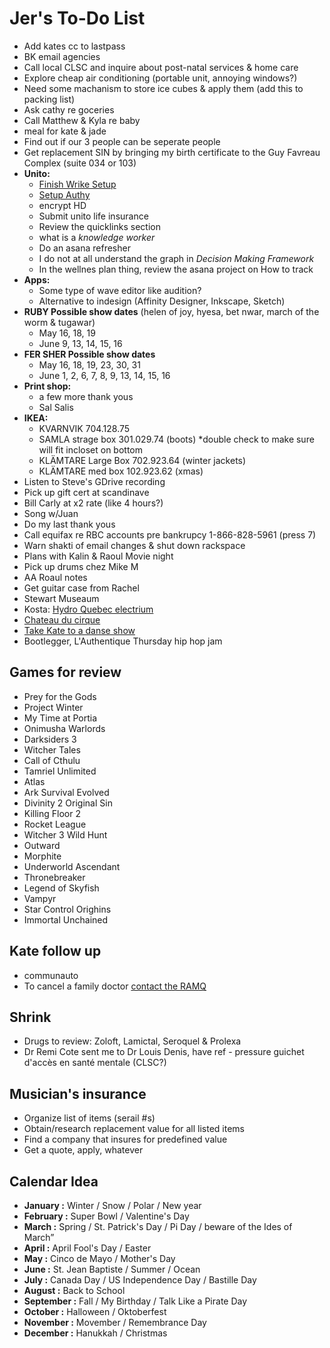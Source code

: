 # Jer's To-Do List

- Add kates cc to lastpass
- BK email agencies
- Call local CLSC and inquire about post-natal services & home care
- Explore cheap air conditioning (portable unit, annoying windows?)
- Need some machanism to store ice cubes & apply them (add this to packing list)
- Ask cathy re goceries
- Call Matthew & Kyla re baby
- meal for kate & jade
- Find out if our 3 people can be seperate people
- Get replacement SIN by bringing my birth certificate to the Guy Favreau Complex (suite 034 or 103)
- **Unito:**
  - [Finish Wrike Setup](https://www.wrike.com/workspace.htm?acc=861032)
  - [Setup Authy](https://authy.com/)
  - encrypt HD
  - Submit unito life insurance
  - Review the quicklinks section
  - what is a _knowledge worker_
  - Do an asana refresher
  - I do not at all understand the graph in _Decision Making Framework_
  - In the wellnes plan thing, review the asana project on How to track
- **Apps:**
  - Some type of wave editor like audition?
  - Alternative to indesign (Affinity Designer, Inkscape, Sketch)
- **RUBY Possible show dates** (helen of joy, hyesa, bet nwar, march of the worm & tugawar)
  - May 16, 18, 19
  - June 9, 13, 14, 15, 16
- **FER SHER Possible show dates**
  - May 16, 18, 19, 23, 30, 31
  - June 1, 2, 6, 7, 8, 9, 13, 14, 15, 16
- **Print shop:**
  - a few more thank yous
  - Sal Salis
- **IKEA:**
  - KVARNVIK 704.128.75
  - SAMLA strage box 301.029.74 (boots) *double check to make sure will fit incloset on bottom
  - KLÄMTARE Large Box 702.923.64 (winter jackets)
  - KLÄMTARE med box 102.923.62 (xmas)
- Listen to Steve's GDrive recording
- Pick up gift cert at scandinave
- Bill Carly at x2 rate (like 4 hours?)
- Song w/Juan
- Do my last thank yous
- Call equifax re RBC accounts pre bankrupcy 1-866-828-5961 (press 7)
- Warn shakti of email changes & shut down rackspace
- Plans with Kalin & Raoul Movie night
- Pick up drums chez Mike M
- AA Roaul notes
- Get guitar case from Rachel
- Stewart Museaum
- Kosta: [Hydro Quebec electrium](http://www.hydroquebec.com/visit/monteregie/electrium.html)
- [Chateau du cirque](https://www.chateau-cirque.com/)
- [Take Kate to a danse show](https://www.quebecdanse.org/)
- Bootlegger, L'Authentique Thursday hip hop jam

## Games for review

- Prey for the Gods
- Project Winter
- My Time at Portia
- Onimusha Warlords
- Darksiders 3
- Witcher Tales
- Call of Cthulu
- Tamriel Unlimited
- Atlas
- Ark Survival Evolved
- Divinity 2 Original Sin
- Killing Floor 2
- Rocket League
- Witcher 3 Wild Hunt
- Outward
- Morphite
- Underworld Ascendant
- Thronebreaker
- Legend of Skyfish
- Vampyr
- Star Control Orighins
- Immortal Unchained

## Kate follow up

- communauto
- To cancel a family doctor [contact the RAMQ](http://www.ramq.gouv.qc.ca/en/contact-us/citizens/Pages/contact-us.aspx)

## Shrink

- Drugs to review: Zoloft, Lamictal, Seroquel & Prolexa
- Dr Remi Cote sent me to Dr Louis Denis, have ref - pressure guichet d'accès en santé mentale (CLSC?)

## Musician's insurance

- Organize list of items (serail #s)
- Obtain/research replacement value for all listed items
- Find a company that insures for predefined value
- Get a quote, apply, whatever

## Calendar Idea

- **January :** Winter / Snow / Polar / New year
- **February :** Super Bowl / Valentine's Day
- **March :** Spring / St. Patrick's Day / Pi Day / beware of the Ides of March”
- **April :** April Fool's Day / Easter
- **May :** Cinco de Mayo / Mother's Day
- **June :** St. Jean Baptiste / Summer / Ocean
- **July :** Canada Day / US Independence Day / Bastille Day
- **August :** Back to School
- **September :** Fall / My Birthday / Talk Like a Pirate Day
- **October :** Halloween / Oktoberfest
- **November :** Movember / Remembrance Day
- **December :** Hanukkah / Christmas
